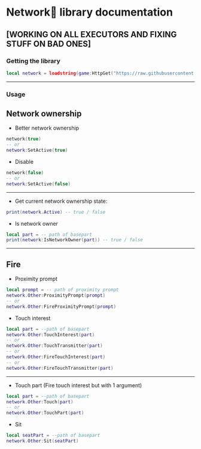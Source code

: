 # Network📶 library documentation

## [WORKING ON ALL EXECUTORS AND FIXING STUFF ON BAD ONES]

### Getting the library
```lua
local network = loadstring(game:HttpGet("https://raw.githubusercontent.com/InfernusScripts/Null-Fire/main/Core/Libraries/Network/Main.lua"))()
```
---
### Usage
## Network ownership
- Better network ownership
```lua
network(true)
-- or
network:SetActive(true)
```
- Disable
```lua
network(false)
-- or
network:SetActive(false)
```
---
- Get current network ownership state:
```lua
print(network.Active) -- true / false
```
- Is network owner
```lua
local part = -- path of basepart
print(network:IsNetworkOwner(part)) -- true / false
```
---
## Fire
- Proximity prompt
```lua
local prompt = -- path of proximity prompt
network.Other:ProximityPrompt(prompt)
-- or
network.Other:FireProximityPrompt(prompt)
```
- Touch interest
```lua
local part = --path of basepart
network.Other:TouchInterest(part)
-- or
network.Other:TouchTransmitter(part)
-- or
network.Other:FireTouchInterest(part)
-- or
network.Other:FireTouchTransmitter(part)
```
---
- Touch part (Fire touch interest but with 1 argument)
```lua
local part = --path of basepart
network.Other:Touch(part)
-- or
network.Other:TouchPart(part)
```
- Sit
```lua
local seatPart = --path of basepart
network.Other:Sit(seatPart)
```
